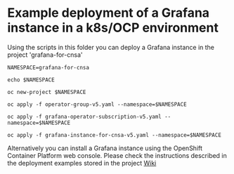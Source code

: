 # Example deployment of a Grafana instance in a k8s/OCP environment


Using the scripts in this folder you can deploy a Grafana instance in the project 'grafana-for-cnsa'

```
NAMESPACE=grafana-for-cnsa
```
```
echo $NAMESPACE
```
```
oc new-project $NAMESPACE
```
```
oc apply -f operator-group-v5.yaml --namespace=$NAMESPACE
```
```
oc apply -f grafana-operator-subscription-v5.yaml --namespace=$NAMESPACE
```
```
oc apply -f grafana-instance-for-cnsa-v5.yaml --namespace=$NAMESPACE
```

Alternatively you can install a Grafana instance using the OpenShift Container Platform web console. Please check the instructions described in the deployment examples stored in the project [Wiki](/docs/grafana_deployment_ocp.md)
